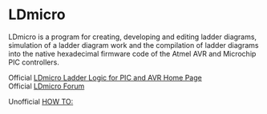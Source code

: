 # LDmicro 
LDmicro is a program for creating, developing and editing ladder diagrams,
simulation of a ladder diagram work
and the compilation of ladder diagrams into the native hexadecimal firmware code of the Atmel AVR and Microchip PIC controllers.

Official [LDmicro Ladder Logic for PIC and AVR Home Page](http://cq.cx/ladder.pl)  
Official [LDmicro Forum](http://cq.cx/ladder-forum.pl)  

Unofficial [HOW TO:](https://github.com/LDmicro/LDmicro/wiki/HOW-TO)  
